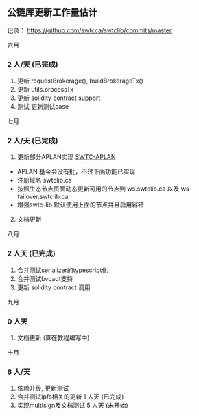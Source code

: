 ## 公链库更新工作量估计

记录： https://github.com/swtcca/swtclib/commits/master

六月
### 2 人/天 (已完成)
1. 更新 requestBrokerage(), buildBrokerageTx()
2. 更新 utils.processTx
3. 更新 solidity contract support
4. 测试 更新测试case

七月
### 2 人/天 (已完成)
1. 更新部分APLAN实现 [SWTC-APLAN](https://github.com/swtcca/roadmap/blob/master/README.md)
  - APLAN 基金会没有批，不过下面功能已实现
  - 注册域名 swtclib.ca
  - 按照生态节点页面动态更新可用的节点到 ws.swtclib.ca 以及 ws-failover.swtclib.ca
  - 增强swtc-lib 默认使用上面的节点并且启用容错
2. 文档更新

八月
### 2 人天 (已完成)
1. 合并测试serializer的typescript化
2. 合并测试bvcadt支持
3. 更新 solidity contract 调用

九月
### 0 人天
1. 文档更新 (算在教程编写中)

十月
### 6 人/天
1. 依赖升级, 更新测试
2. 合并测试ipfs相关的更新 	  1 人天 (已完成)
3. 实现multisign及文档测试    5 人天 (未开始)
